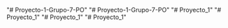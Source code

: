 "# Proyecto-1-Grupo-7-PO" 
"# Proyecto-1-Grupo-7-PO" 
"# Proyecto_1" 
"# Proyecto_1" 
"# Proyecto_1" 
"# Proyecto_1" 
